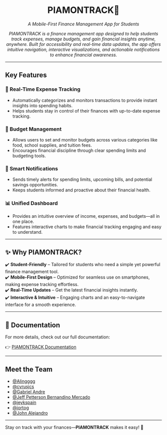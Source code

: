 <h1 align="center">PIAMONTRACK💸</h1>
<p align="center"><i>A Mobile-First Finance Management App for Students</i></p>

<p align="center"><i> PIAMONTRACK is a finance management app designed to help students track expenses, manage budgets, and gain financial insights anytime, anywhere. Built for accessibility and real-time data updates, the app offers intuitive navigation, interactive visualizations, and actionable notifications to enhance financial awareness. </i></p>

---

## **Key Features**  

### 📌 Real-Time Expense Tracking  
- Automatically categorizes and monitors transactions to provide instant insights into spending habits.  
- Helps students stay in control of their finances with up-to-date expense tracking.  

### 🎯 Budget Management  
- Allows users to set and monitor budgets across various categories like food, school supplies, and tuition fees.  
- Encourages financial discipline through clear spending limits and budgeting tools.  

### 🔔 Smart Notifications  
- Sends timely alerts for spending limits, upcoming bills, and potential savings opportunities.  
- Keeps students informed and proactive about their financial health.  

### 📊 Unified Dashboard  
- Provides an intuitive overview of income, expenses, and budgets—all in one place.  
- Features interactive charts to make financial tracking engaging and easy to understand.  

---

## **✨ Why PIAMONTRACK?**  
✔️ **Student-Friendly** – Tailored for students who need a simple yet powerful finance management tool.  
✔️ **Mobile-First Design** – Optimized for seamless use on smartphones, making expense tracking effortless.  
✔️ **Real-Time Updates** – Get the latest financial insights instantly.  
✔️ **Interactive & Intuitive** – Engaging charts and an easy-to-navigate interface for a smooth experience.  

---

## **📄 Documentation**  
For more details, check out our full documentation:  

👉 [PIAMONTRACK Documentation](https://docs.google.com/document/d/18zc06Pd66N917OYmdjzWRBBbGLaK-NoQnEMkxhc6oy0/edit?tab=t.0)  

---

## **Meet the Team**  
- [@Alingggg](https://github.com/Alingggg)  
- [@cyrusjcs](https://github.com/cyrusjcs)  
- [@Gabriel Andre](https://github.com/Gaboomsz)  
- [@Jeff Petterson Bernandino Mercado](https://github.com/Jettsky09)  
- [@jeykspain](https://github.com/jeykspain)  
- [@jortog](https://github.com/jortog)  
- [@John Alejandro](https://github.com/SntJhn)  

---

Stay on track with your finances—**PIAMONTRACK** makes it easy! 🚀  




